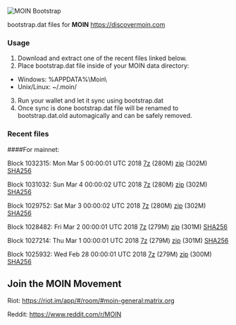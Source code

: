 ![MOIN Bootstrap](https://i.imgur.com/KjM1jMp.jpg)

bootstrap.dat files for **MOIN** https://discovermoin.com

### Usage

1. Download and extract one of the recent files linked below.
2. Place bootstrap.dat file inside of your MOIN data directory:
 - Windows: %APPDATA%\Moin\
 - Unix/Linux: ~/.moin/
3. Run your wallet and let it sync using bootstrap.dat
4. Once sync is done bootstrap.dat file will be renamed to bootstrap.dat.old automagically and can be safely removed.


### Recent files

####For mainnet:

Block 1032315: Mon Mar  5 00:00:01 UTC 2018 [7z](https://transfer.sh/o6WY6/bootstrap.dat.20180305.7z) (280M) [zip](https://transfer.sh/GYerS/bootstrap.dat.20180305.zip) (302M) [SHA256](https://transfer.sh/8rMdn/sha256.txt)

Block 1031032: Sun Mar  4 00:00:02 UTC 2018 [7z](https://transfer.sh/KQEja/bootstrap.dat.20180304.7z) (280M) [zip](https://transfer.sh/Esgqe/bootstrap.dat.20180304.zip) (302M) [SHA256](https://transfer.sh/KuFD4/sha256.txt)

Block 1029752: Sat Mar  3 00:00:02 UTC 2018 [7z](https://transfer.sh/16iK2B/bootstrap.dat.20180303.7z) (280M) [zip](https://transfer.sh/ZIqvS/bootstrap.dat.20180303.zip) (302M) [SHA256](https://transfer.sh/S6XQo/sha256.txt)

Block 1028482: Fri Mar  2 00:00:01 UTC 2018 [7z](https://transfer.sh/vYYUJ/bootstrap.dat.20180302.7z) (279M) [zip](https://transfer.sh/JoBFY/bootstrap.dat.20180302.zip) (301M) [SHA256](https://transfer.sh/UPQlw/sha256.txt)

Block 1027214: Thu Mar  1 00:00:01 UTC 2018 [7z](https://transfer.sh/p5KSW/bootstrap.dat.20180301.7z) (279M) [zip](https://transfer.sh/IVRpC/bootstrap.dat.20180301.zip) (301M) [SHA256](https://transfer.sh/cEAXF/sha256.txt)

Block 1025932: Wed Feb 28 00:00:01 UTC 2018 [7z](https://transfer.sh/V8CNy/bootstrap.dat.20180228.7z) (279M) [zip](https://transfer.sh/IqJ6W/bootstrap.dat.20180228.zip) (300M) [SHA256](https://transfer.sh/UpOgt/sha256.txt)

## Join the MOIN Movement

Riot: https://riot.im/app/#/room/#moin-general:matrix.org

Reddit: https://www.reddit.com/r/MOIN
